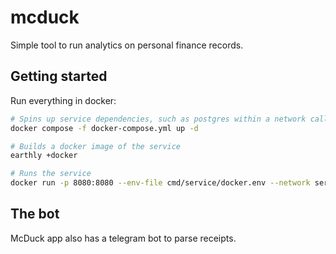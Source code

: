 # mcduck

Simple tool to run analytics on personal finance records.

## Getting started

Run everything in docker:

```sh
# Spins up service dependencies, such as postgres within a network called "service_mcduck".
docker compose -f docker-compose.yml up -d

# Builds a docker image of the service
earthly +docker

# Runs the service
docker run -p 8080:8080 --env-file cmd/service/docker.env --network service_mcduck --rm mcduck:latest
```

## The bot

McDuck app also has a telegram bot to parse receipts.
